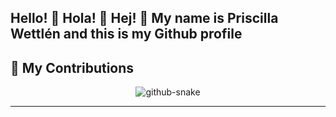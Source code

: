 ## Hello! 👋 Hola! 👋 Hej! 👋 My name is Priscilla Wettlén and this is my Github profile

<!--
**priscilla-wettlen/priscilla-wettlen** is a ✨ _special_ ✨ repository because its `README.md` (this file) appears on your GitHub profile.

Here are some ideas to get you started:

- 🔭 I’m currently working on ...
- 🌱 I’m currently learning ...
- 👯 I’m looking to collaborate on ...
- 🤔 I’m looking for help with ...
- 💬 Ask me about ...
- 📫 How to reach me: ...
- 😄 Pronouns: ...
- ⚡ Fun fact: ...
-->
## 🐍 My Contributions

<div align="center">
  <picture>
    <source media="(prefers-color-scheme: dark)" srcset="https://raw.githubusercontent.com/priscilla-wettlen/output/github-contribution-grid-snake-dark.svg" />
    <source media="(prefers-color-scheme: light)" srcset="https://raw.githubusercontent.com/priscilla-wettlen/output/github-contribution-grid-snake.svg" />
    <img alt="github-snake" src="https://raw.githubusercontent.com/priscilla-wettlen/output/github-contribution-grid-snake.svg" />
  </picture>
</div>

<hr>


